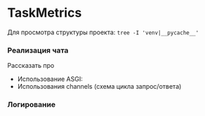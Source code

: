 # TaskMetrics

Для просмотра структуры проекта: `tree -I 'venv|__pycache__'`

### Реализация чата
Рассказать про 

- Использование ASGI:
- Использования channels (схема цикла запрос/ответа) 

### Логирование